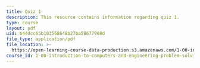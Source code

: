 ```yaml
---
title: Quiz 1
description: This resource contains information regarding quiz 1.
type: course
layout: pdf
uid: b44dcc65b103568648b27ba58677968d
file_type: application/pdf
file_location: >-
  https://open-learning-course-data-production.s3.amazonaws.com/1-00-introduction-to-computers-and-engineering-problem-solving-spring-2012/b44dcc65b103568648b27ba58677968d_MIT1_00S12_Quiz_1_S12.pdf
course_id: 1-00-introduction-to-computers-and-engineering-problem-solving-spring-2012
---
```


